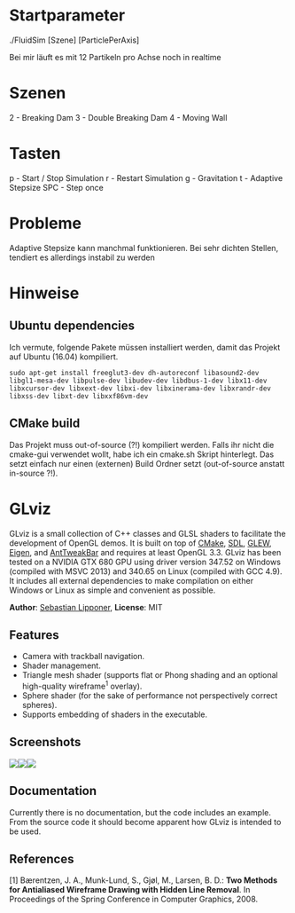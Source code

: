 # Startparameter
./FluidSim [Szene] [ParticlePerAxis]

Bei mir läuft es mit 12 Partikeln pro Achse noch in realtime

# Szenen
2 - Breaking Dam
3 - Double Breaking Dam
4 - Moving Wall


# Tasten

p - Start / Stop Simulation
r - Restart Simulation
g - Gravitation
t - Adaptive Stepsize
SPC - Step once

# Probleme
Adaptive Stepsize kann manchmal funktionieren. Bei sehr dichten Stellen, tendiert es allerdings instabil zu werden


# Hinweise

## Ubuntu dependencies
Ich vermute, folgende Pakete müssen installiert werden, damit das Projekt auf Ubuntu (16.04) kompiliert.

    sudo apt-get install freeglut3-dev dh-autoreconf libasound2-dev libgl1-mesa-dev libpulse-dev libudev-dev libdbus-1-dev libx11-dev libxcursor-dev libxext-dev libxi-dev libxinerama-dev libxrandr-dev libxss-dev libxt-dev libxxf86vm-dev 	

## CMake build

Das Projekt muss out-of-source (?!) kompiliert werden. Falls ihr nicht die cmake-gui verwendet wollt, habe ich ein cmake.sh Skript hinterlegt. Das setzt einfach nur einen (externen) Build Ordner setzt (out-of-source anstatt in-source ?!).



# GLviz

GLviz is a small collection of C++ classes and GLSL shaders to facilitate the development of OpenGL demos. It is built on top of [CMake](http://www.cmake.org/), [SDL](http://libsdl.org), [GLEW](http://glew.sourceforge.net), [Eigen](http://eigen.tuxfamily.org/), and [AntTweakBar](http://anttweakbar.sourceforge.net/) and requires at least OpenGL 3.3. GLviz has been tested on a NVIDIA GTX 680 GPU using driver version 347.52 on Windows (compiled with MSVC 2013) and 340.65 on Linux (compiled with GCC 4.9). It includes all external dependencies to make compilation on either Windows or Linux as simple and convenient as possible.

**Author**: [Sebastian Lipponer](http://sebastianlipponer.de), **License**: MIT

## Features

* Camera with trackball navigation.
* Shader management.
* Triangle mesh shader (supports flat or Phong shading and an optional high-quality wireframe<sup>1</sup> overlay).
* Sphere shader (for the sake of performance not perspectively correct spheres).
* Supports embedding of shaders in the executable.

## Screenshots

[![](http://sebastianlipponer.github.io/glviz/dragon_thumbnail.png)](http://sebastianlipponer.github.io/glviz/dragon.png)[![](http://sebastianlipponer.github.io/glviz/dragon_wireframe_thumbnail.png)](http://sebastianlipponer.github.io/glviz/dragon_wireframe.png)[![](http://sebastianlipponer.github.io/glviz/dragon_spheres_thumbnail.png)](http://sebastianlipponer.github.io/glviz/dragon_spheres.png)

## Documentation

Currently there is no documentation, but the code includes an example. From the source code it should become apparent how GLviz is intended to be used.

## References

[1] Bærentzen, J. A., Munk-Lund, S., Gjøl, M., Larsen, B. D.: **Two Methods for Antialiased Wireframe Drawing with Hidden Line Removal**. In Proceedings of the Spring Conference in Computer Graphics, 2008.
